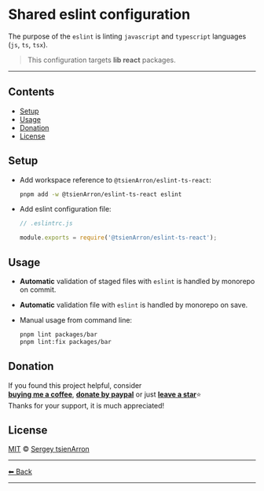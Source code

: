 # Shared eslint configuration

The purpose of the `eslint` is linting `javascript` and `typescript` languages (`js`, `ts`, `tsx`).

> This configuration targets **lib react** packages.

---

## Contents

- [Setup](#setup)
- [Usage](#usage)
- [Donation](#donation)
- [License](#license)

## Setup

- Add workspace reference to `@tsienArron/eslint-ts-react`:

  ```sh
  pnpm add -w @tsienArron/eslint-ts-react eslint
  ```

- Add eslint configuration file:

  ```js
  // .eslintrc.js

  module.exports = require('@tsienArron/eslint-ts-react');
  ```

## Usage

- **Automatic** validation of staged files with `eslint` is handled by monorepo on commit.
- **Automatic** validation file with `eslint` is handled by monorepo on save.
- Manual usage from command line:

  ```sh
  pnpm lint packages/bar
  pnpm lint:fix packages/bar
  ```

## Donation

If you found this project helpful, consider\
[**buying me a coffee**](https://www.buymeacoffee.com/muravjev), [**donate by paypal**](https://www.paypal.me/muravjev) or just [**leave a star**](../../../..)⭐\
Thanks for your support, it is much appreciated!

## License

[MIT](LICENSE) © [Sergey tsienArron](https://github.com/muravjev)

---

[⬅ Back](../../README.md)

---
